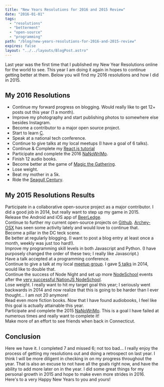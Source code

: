 ```yaml
---
title: "New Years Resolutions for 2016 and 2015 Review"
date: "2016-01-01"
tags:
  - "resolutions"
  - "betterment"
  - "open-source"
  - "programming"
path: "/blog/new-years-resolutions-for-2016-and-2015-review"
expires: false
layout: "../../layouts/BlogPost.astro"
---
```


Last year was the first time that I published my New Year Resolutions online for the world to see. This year I am doing it again in hopes to continue getting better at them. Below you will find my 2016 resolutions and how I did in 2015.

## My 2016 Resolutions

- Continue my forward progress on blogging. Would really like to get 12+ posts out this year (1 a month).
- Improve my photography and start publishing photos to somewhere else besides Instagram.
- Become a contributor to a major open source project.
- Start to learn [C](http://c.learncodethehardway.org/book/).
- Speak at a national tech conference.
- Continue to give talks at my local meetups (I have a goal of 6 talks).
- Continue & Complete my [React.js tutorial](http://www.joshfinnie.com/blog/reactjs-tutorial-part-1/)
- Participate and complete the 2016 [NaNoWriMo](http://nanowrimo.org/).
- Finish 12 audio books.
- Become better at the game of [Magic the Gathering](http://magic.wizards.com/).
- Lose weight.
- Beat my mother in a 5k.
- Ride the [Seagull Century](http://www.seagullcentury.org/).

## My 2015 Resolutions Results

<span class="text-danger"><i class="fa fa-times fa-fw"></i> Participate in a collaborative open-source project as a major contributor. I did a good job in 2014, but really want to step up my game in 2015.</span><br />
<span class="text-danger"><i class="fa fa-times fa-fw"></i> Release the Android and iOS app of [BeerLedge](https://www.beerledge.com/).</span><br />
<span class="text-success"><i class="fa fa-check fa-fw"></i> Continue to further my current open-source projects on [Github](https://github.com/joshfinnie?tab=repositories). [Archey-OSX](https://github.com/joshfinnie/archey-osx) has seen some activity lately and would love to continue that.</span><br />
<span class="text-danger"><i class="fa fa-times fa-fw"></i> Become a pillar in the DC teck scene.</span><br />
<span class="text-success"><i class="fa fa-check fa-fw"></i> Be better at regularly blogging. (I want to post a blog entry at least once a month, weekly was just too hard!).</span><br />
<span class="text-success"><i class="fa fa-check fa-fw"></i> Improve my programming skill levels in both Javascript and Python. (I have purposely changed the order of these two; I really like Javascript.)</span><br />
<span class="text-success"><i class="fa fa-check fa-fw"></i> Have a talk accepted at a programming conference.</span><br />
<span class="text-success"><i class="fa fa-check fa-fw"></i> Continue to give a talk at my local [meetup group](http://www.meetup.com/members/26710252/). I gave [5 talks](http://www.joshfinnie.com/talks/) in 2014, would like to double that.</span><br />
<span class="text-success"><i class="fa fa-check fa-fw"></i> Continue the success of Node Night and set up more [NodeSchool](http://nodeschool.io/) events after the [very successful NationJS NodeSchool](http://www.joshfinnie.com/blog/nodeschool-at-nationjs-postmortem/).</span><br />
<span class="text-danger"><i class="fa fa-times fa-fw"></i> Lose weight. I really want to hit my target goal this year; I seriously went backwards in 2014 and now realize that this is going to be harder than I ever thought... I am not 20 anymore!</span><br />
<span class="text-success"><i class="fa fa-check fa-fw"></i> Read even more fiction books. Now that I have found audiobooks, I feel like this goal is actually attainable this year.</span><br />
<span class="text-danger"><i class="fa fa-times fa-fw"></i> Participate and complete the 2015 [NaNoWriMo](http://nanowrimo.org/). This is a goal I have failed at numerous times and really want to complete it!</span><br />
<span class="text-danger"><i class="fa fa-times fa-fw"></i> Make more of an effort to see friends when back in Connecticut.</span><br />

## Conclusion

Here we have it. I completed 7 and missed 6; not too bad... I really enjoy the process of getting my resolutions out and doing a retrospect on last year. I think I will be more diligent in checking in on my progress throughout the year. That is also an excuse to not have all the goals right now, and have the ability to add more later on in the year. I did some great things for my personal growth in 2015 and hope to make even more strides in 2016. Here's to a very Happy New Years to you and yours!
